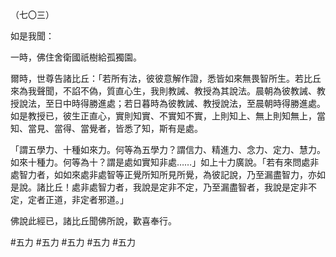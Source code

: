 （七〇三）

如是我聞：

一時，佛住舍衛國祇樹給孤獨園。

爾時，世尊告諸比丘：「若所有法，彼彼意解作證，悉皆如來無畏智所生。若比丘來為我聲聞，不諂不偽，質直心生，我則教誡、教授為其說法。晨朝為彼教誡、教授說法，至日中時得勝進處；若日暮時為彼教誡、教授說法，至晨朝時得勝進處。如是教授已，彼生正直心，實則知實、不實知不實，上則知上、無上則知無上，當知、當見、當得、當覺者，皆悉了知，斯有是處。

「謂五學力、十種如來力。何等為五學力？謂信力、精進力、念力、定力、慧力。如來十種力。何等為十？謂是處如實知非處……」如上十力廣說。「若有來問處非處智力者，如如來處非處智等正覺所知所見所覺，為彼記說，乃至漏盡智力，亦如是說。諸比丘！處非處智力者，我說是定非不定，乃至漏盡智者，我說是定非不定，定者正道，非定者邪道。」

佛說此經已，諸比丘聞佛所說，歡喜奉行。



#五力
#五力
#五力
#五力
#五力
